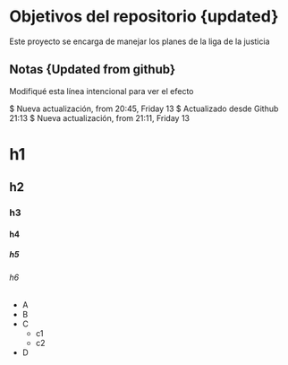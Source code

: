 # Objetivos del repositorio {updated}

Este proyecto se encarga de manejar los planes de la liga de la justicia


## Notas {Updated from github}
Modifiqué esta línea intencional para ver el efecto

$ Nueva actualización, from 20:45, Friday 13
$ Actualizado desde Github 21:13
$ Nueva actualización, from 21:11, Friday 13

# h1
## h2
### h3
#### h4
##### h5
###### h6

* A
* B
* C
  * c1
  * c2
* D
